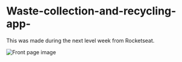 # Waste-collection-and-recycling-app-
This was made during the next level week from Rocketseat. 


![Front page image](https://drive.google.com/file/d/1lLuLoTPE_9B-NUoGZDTs4Bkvw4zGC4OS/view?usp=sharing)